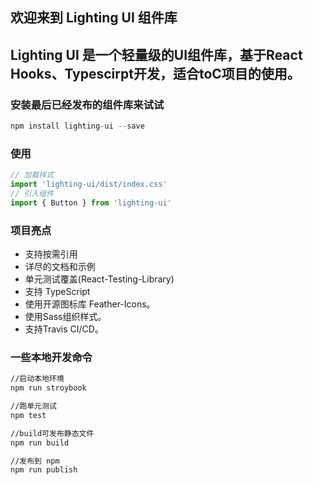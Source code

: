 ## 欢迎来到 Lighting UI 组件库
## Lighting UI 是一个轻量级的UI组件库，基于React Hooks、Typescirpt开发，适合toC项目的使用。




### 安装最后已经发布的组件库来试试

~~~javascript
npm install lighting-ui --save
~~~

### 使用

~~~javascript
// 加载样式
import 'lighting-ui/dist/index.css'
// 引入组件
import { Button } from 'lighting-ui'
~~~

### 项目亮点

* 支持按需引用
* 详尽的文档和示例
* 单元测试覆盖(React-Testing-Library)
* 支持 TypeScript
* 使用开源图标库 Feather-Icons。
* 使用Sass组织样式。
* 支持Travis CI/CD。


### 一些本地开发命令

~~~bash
//启动本地环境
npm run stroybook

//跑单元测试
npm test

//build可发布静态文件
npm run build

//发布到 npm
npm run publish
~~~